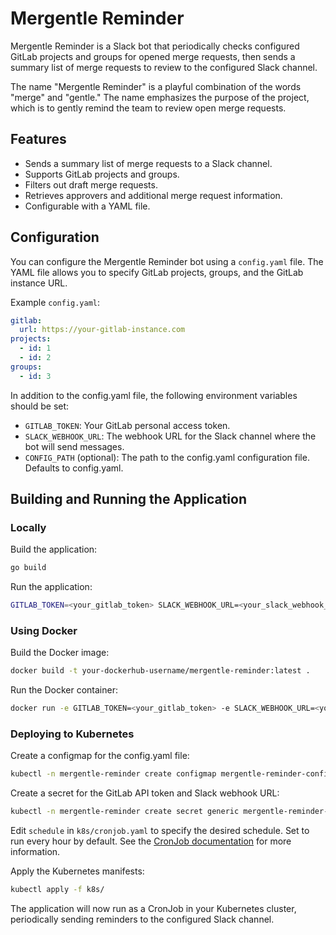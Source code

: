 # Mergentle Reminder

Mergentle Reminder is a Slack bot that periodically checks configured GitLab projects and groups for opened merge requests, then sends a summary list of merge requests to review to the configured Slack channel.

The name "Mergentle Reminder" is a playful combination of the words "merge" and "gentle." The name emphasizes the purpose of the project, which is to gently remind the team to review open merge requests.

## Features

- Sends a summary list of merge requests to a Slack channel.
- Supports GitLab projects and groups.
- Filters out draft merge requests.
- Retrieves approvers and additional merge request information.
- Configurable with a YAML file.

## Configuration

You can configure the Mergentle Reminder bot using a `config.yaml` file. The YAML file allows you to specify GitLab projects, groups, and the GitLab instance URL.

Example `config.yaml`:

```yaml
gitlab:
  url: https://your-gitlab-instance.com
projects:
  - id: 1
  - id: 2
groups:
  - id: 3
```

In addition to the config.yaml file, the following environment variables should be set:

* `GITLAB_TOKEN`: Your GitLab personal access token.
* `SLACK_WEBHOOK_URL`: The webhook URL for the Slack channel where the bot will send messages.
* `CONFIG_PATH` (optional): The path to the config.yaml configuration file. Defaults to config.yaml.

## Building and Running the Application

### Locally

Build the application:

```sh
go build
```

Run the application:

```sh
GITLAB_TOKEN=<your_gitlab_token> SLACK_WEBHOOK_URL=<your_slack_webhook_url> ./mergentle-reminder
```

### Using Docker

Build the Docker image:

```sh
docker build -t your-dockerhub-username/mergentle-reminder:latest .
```

Run the Docker container:

```sh
docker run -e GITLAB_TOKEN=<your_gitlab_token> -e SLACK_WEBHOOK_URL=<your_slack_webhook_url> -v $(pwd)/config.yaml:/config/config.yaml your-dockerhub-username/mergentle-reminder:latest
```

### Deploying to Kubernetes
Create a configmap for the config.yaml file:

```sh
kubectl -n mergentle-reminder create configmap mergentle-reminder-config --from-file=config.yaml
```

Create a secret for the GitLab API token and Slack webhook URL:

```sh
kubectl -n mergentle-reminder create secret generic mergentle-reminder-secrets --from-literal=gitlab-token=<your_gitlab_token> --from-literal=slack-webhook-url=<your_slack_webhook_url>
```

Edit `schedule` in `k8s/cronjob.yaml` to specify the desired schedule. Set to run every hour by default.
See the [CronJob documentation](https://kubernetes.io/docs/concepts/workloads/controllers/cron-jobs/) for more information.

Apply the Kubernetes manifests:

```sh
kubectl apply -f k8s/
```

The application will now run as a CronJob in your Kubernetes cluster, periodically sending reminders to the configured Slack channel.
